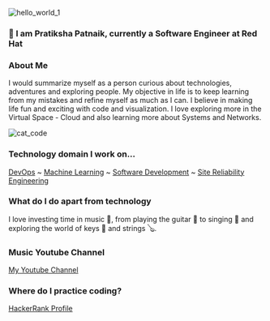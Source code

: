 ![hello_world_1](https://user-images.githubusercontent.com/45872617/88958242-2eb3eb00-d26e-11ea-8d6d-f596120815ed.gif) 

###  👋 I am Pratiksha Patnaik, currently a Software Engineer at Red Hat

<!--
**Pratster95/Pratster95** is a ✨ _special_ ✨ repository because its `README.md` (this file) appears on your GitHub profile.

Here are some ideas to get you started:

- 🔭 I’m currently working on ...
- 🌱 I’m currently learning ...
- 👯 I’m looking to collaborate on ...
- 🤔 I’m looking for help with ...
- 💬 Ask me about ...
- 📫 How to reach me: ...
- 😄 Pronouns: ...
- ⚡ Fun fact: ...
-->
### About Me 
I would summarize myself as a person curious about technologies, adventures and exploring people. My objective in life is to keep learning from my mistakes and refine myself as much as I can. I believe in making life fun and exciting with code and visualization.  I love exploring more in the Virtual Space - Cloud and also learning more about Systems and Networks.

![cat_code](https://user-images.githubusercontent.com/45872617/88959217-a3d3f000-d26f-11ea-8d6e-047eb9d82c6b.gif)
### Technology domain I work on...
[DevOps](https://en.wikipedia.org/wiki/DevOps)  ~  [Machine Learning](https://en.wikipedia.org/wiki/Machine_learning)  ~  [Software Development](https://en.wikipedia.org/wiki/Software_development#:~:text=Software%20development%20is%20a%20process,a%20planned%20and%20structured%20process.)  ~  [Site Reliability Engineering](https://en.wikipedia.org/wiki/Site_Reliability_Engineering)



### What do I do apart from technology

I love investing time in music 🎵, from playing the guitar 🎸 to singing 🎤 and exploring the world of keys 🎹 and strings 🪕.

### Music Youtube Channel
[My Youtube Channel](https://www.youtube.com/channel/UCLnThFMpe-cgisPVGL3zQ1A/videos?view_as=subscriber)


### Where do I practice coding?
[HackerRank Profile](https://www.hackerrank.com/p6401?hr_r=1)

